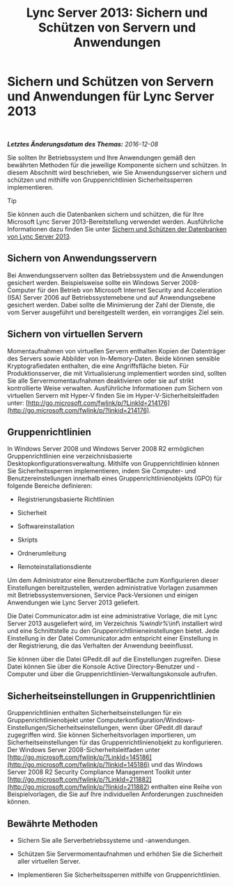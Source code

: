 ﻿---
title: 'Lync Server 2013: Sichern und Schützen von Servern und Anwendungen'
TOCTitle: Sichern und Schützen von Servern und Anwendungen für Lync Server 2013
ms:assetid: 9ca2b233-26f1-4d72-96e7-81a82c727806
ms:mtpsurl: https://technet.microsoft.com/de-de/library/Dn518331(v=OCS.15)
ms:contentKeyID: 60476346
ms.date: 12/10/2016
mtps_version: v=OCS.15
ms.translationtype: HT
---

# Sichern und Schützen von Servern und Anwendungen für Lync Server 2013

 

_**Letztes Änderungsdatum des Themas:** 2016-12-08_

Sie sollten Ihr Betriebssystem und Ihre Anwendungen gemäß den bewährten Methoden für die jeweilige Komponente sichern und schützen. In diesem Abschnitt wird beschrieben, wie Sie Anwendungsserver sichern und schützen und mithilfe von Gruppenrichtlinien Sicherheitssperren implementieren.


> [!TIP]
> Sie können auch die Datenbanken sichern und schützen, die für Ihre Microsoft Lync Server 2013-Bereitstellung verwendet werden. Ausführliche Informationen dazu finden Sie unter <A href="lync-server-2013-hardening-and-protecting-databases.md">Sichern und Schützen der Datenbanken von Lync Server 2013</A>.



## Sichern von Anwendungsservern

Bei Anwendungsservern sollten das Betriebssystem und die Anwendungen gesichert werden. Beispielsweise sollte ein Windows Server 2008-Computer für den Betrieb von Microsoft Internet Security and Acceleration (ISA) Server 2006 auf Betriebssystemebene und auf Anwendungsebene gesichert werden. Dabei sollte die Minimierung der Zahl der Dienste, die vom Server ausgeführt und bereitgestellt werden, ein vorrangiges Ziel sein.

## Sichern von virtuellen Servern

Momentaufnahmen von virtuellen Servern enthalten Kopien der Datenträger des Servers sowie Abbilder von In-Memory-Daten. Beide können sensible Kryptografiedaten enthalten, die eine Angriffsfläche bieten. Für Produktionsserver, die mit Virtualisierung implementiert worden sind, sollten Sie alle Servermomentaufnahmen deaktivieren oder sie auf strikt kontrollierte Weise verwalten. Ausführliche Informationen zum Sichern von virtuellen Servern mit Hyper-V finden Sie im Hyper-V-Sicherheitsleitfaden unter: [http://go.microsoft.com/fwlink/p/?LinkId=214176](http://go.microsoft.com/fwlink/p/?linkid=214176).

## Gruppenrichtlinien

In Windows Server 2008 und Windows Server 2008 R2 ermöglichen Gruppenrichtlinien eine verzeichnisbasierte Desktopkonfigurationsverwaltung. Mithilfe von Gruppenrichtlinien können Sie Sicherheitssperren implementieren, indem Sie Computer- und Benutzereinstellungen innerhalb eines Gruppenrichtlinienobjekts (GPO) für folgende Bereiche definieren:

  - Registrierungsbasierte Richtlinien

  - Sicherheit

  - Softwareinstallation

  - Skripts

  - Ordnerumleitung

  - Remoteinstallationsdiente

Um dem Administrator eine Benutzeroberfläche zum Konfigurieren dieser Einstellungen bereitzustellen, werden administrative Vorlagen zusammen mit Betriebssystemversionen, Service Pack-Versionen und einigen Anwendungen wie Lync Server 2013 geliefert.

Die Datei Communicator.adm ist eine administrative Vorlage, die mit Lync Server 2013 ausgeliefert wird, im Verzeichnis *%windir%*\\inf\\ installiert wird und eine Schnittstelle zu den Gruppenrichtlinieneinstellungen bietet. Jede Einstellung in der Datei Communicator.adm entspricht einer Einstellung in der Registrierung, die das Verhalten der Anwendung beeinflusst.

Sie können über die Datei GPedit.dll auf die Einstellungen zugreifen. Diese Datei können Sie über die Konsole Active Directory-Benutzer und -Computer und über die Gruppenrichtlinien-Verwaltungskonsole aufrufen.

## Sicherheitseinstellungen in Gruppenrichtlinien

Gruppenrichtlinien enthalten Sicherheitseinstellungen für ein Gruppenrichtlinienobjekt unter Computerkonfiguration/Windows-Einstellungen/Sicherheitseinstellungen, wenn über GPedit.dll darauf zugegriffen wird. Sie können Sicherheitsvorlagen importieren, um Sicherheitseinstellungen für das Gruppenrichtlinienobjekt zu konfigurieren. Der Windows Server 2008-Sicherheitsleitfaden unter [http://go.microsoft.com/fwlink/p/?LinkId=145186](http://go.microsoft.com/fwlink/p/?linkid=145186) und das Windows Server 2008 R2 Security Compliance Management Toolkit unter [http://go.microsoft.com/fwlink/p/?LinkId=211882](http://go.microsoft.com/fwlink/p/?linkid=211882) enthalten eine Reihe von Beispielvorlagen, die Sie auf Ihre individuellen Anforderungen zuschneiden können.

## Bewährte Methoden

  - Sichern Sie alle Serverbetriebssysteme und -anwendungen.

  - Schützen Sie Servermomentaufnahmen und erhöhen Sie die Sicherheit aller virtuellen Server.

  - Implementieren Sie Sicherheitssperren mithilfe von Gruppenrichtlinien.


